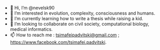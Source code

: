 - 👋 Hi, I’m @nevelsk90
- 👀 I’m interested in evolution, complexity, consciousness and humans.
- 🌱 I’m currently learning how to write a thesis while raising a kid.
- 💞️ I’m looking to collaborate on civil society, computational biology, medical informatics.
- 📫 How to reach me : tsimafeipadvitski@gmail.com ; https://www.facebook.com/tsimafei.padvitski.

<!---
nevelsk90/nevelsk90 is a ✨ special ✨ repository because its `README.md` (this file) appears on your GitHub profile.
You can click the Preview link to take a look at your changes.
--->
